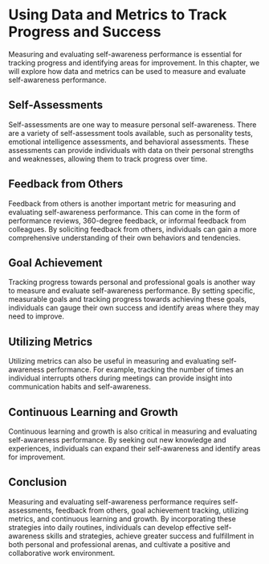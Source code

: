Using Data and Metrics to Track Progress and Success
====================================================================================================================

Measuring and evaluating self-awareness performance is essential for tracking progress and identifying areas for improvement. In this chapter, we will explore how data and metrics can be used to measure and evaluate self-awareness performance.

Self-Assessments
----------------

Self-assessments are one way to measure personal self-awareness. There are a variety of self-assessment tools available, such as personality tests, emotional intelligence assessments, and behavioral assessments. These assessments can provide individuals with data on their personal strengths and weaknesses, allowing them to track progress over time.

Feedback from Others
--------------------

Feedback from others is another important metric for measuring and evaluating self-awareness performance. This can come in the form of performance reviews, 360-degree feedback, or informal feedback from colleagues. By soliciting feedback from others, individuals can gain a more comprehensive understanding of their own behaviors and tendencies.

Goal Achievement
----------------

Tracking progress towards personal and professional goals is another way to measure and evaluate self-awareness performance. By setting specific, measurable goals and tracking progress towards achieving these goals, individuals can gauge their own success and identify areas where they may need to improve.

Utilizing Metrics
-----------------

Utilizing metrics can also be useful in measuring and evaluating self-awareness performance. For example, tracking the number of times an individual interrupts others during meetings can provide insight into communication habits and self-awareness.

Continuous Learning and Growth
------------------------------

Continuous learning and growth is also critical in measuring and evaluating self-awareness performance. By seeking out new knowledge and experiences, individuals can expand their self-awareness and identify areas for improvement.

Conclusion
----------

Measuring and evaluating self-awareness performance requires self-assessments, feedback from others, goal achievement tracking, utilizing metrics, and continuous learning and growth. By incorporating these strategies into daily routines, individuals can develop effective self-awareness skills and strategies, achieve greater success and fulfillment in both personal and professional arenas, and cultivate a positive and collaborative work environment.
